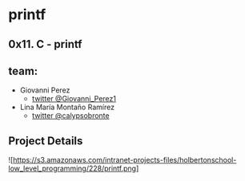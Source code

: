 # printf

## 0x11. C - printf

## team:

* Giovanni Perez
  - [twitter @Giovanni_Perez1](https://twitter.com/Giovanni_Perez1)
* Lina María Montaño Ramírez
  - [twitter @calypsobronte](https://twitter.com/calypsobronte)

## Project Details
![https://s3.amazonaws.com/intranet-projects-files/holbertonschool-low_level_programming/228/printf.png]
